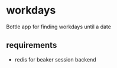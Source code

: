 workdays
========

Bottle app for finding workdays until a date

requirements
------------
* redis for beaker session backend